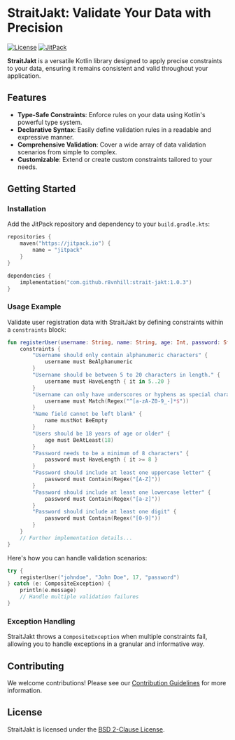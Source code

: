 # StraitJakt: Validate Your Data with Precision

[![License](https://img.shields.io/badge/License-BSD_2--Clause-orange.svg)](https://opensource.org/licenses/BSD-2-Clause)
[![JitPack](https://jitpack.io/v/r8vnhill/strait-jakt.svg)](https://jitpack.io/#r8vnhill/strait-jakt)

**StraitJakt** is a versatile Kotlin library designed to apply precise constraints to your data, ensuring it remains consistent and valid throughout your application.

## Features

- **Type-Safe Constraints**: Enforce rules on your data using Kotlin's powerful type system.
- **Declarative Syntax**: Easily define validation rules in a readable and expressive manner.
- **Comprehensive Validation**: Cover a wide array of data validation scenarios from simple to complex.
- **Customizable**: Extend or create custom constraints tailored to your needs.

## Getting Started

### Installation

Add the JitPack repository and dependency to your `build.gradle.kts`:

```kotlin
repositories {
    maven("https://jitpack.io") {
        name = "jitpack"
    }
}

dependencies {
    implementation("com.github.r8vnhill:strait-jakt:1.0.3")
}
```

### Usage Example

Validate user registration data with StraitJakt by defining constraints within a `constraints` block:

```kotlin
fun registerUser(username: String, name: String, age: Int, password: String) {
    constraints {
        "Username should only contain alphanumeric characters" {
            username must BeAlphanumeric
        }
        "Username should be between 5 to 20 characters in length." {
            username must HaveLength { it in 5..20 }
        }
        "Username can only have underscores or hyphens as special characters" {
            username must Match(Regex("^[a-zA-Z0-9_-]*$"))
        }
        "Name field cannot be left blank" {
            name mustNot BeEmpty
        }
        "Users should be 18 years of age or older" {
            age must BeAtLeast(18)
        }
        "Password needs to be a minimum of 8 characters" {
            password must HaveLength { it >= 8 }
        }
        "Password should include at least one uppercase letter" {
            password must Contain(Regex("[A-Z]"))
        }
        "Password should include at least one lowercase letter" {
            password must Contain(Regex("[a-z]"))
        }
        "Password should include at least one digit" {
            password must Contain(Regex("[0-9]"))
        }
    }
    // Further implementation details...
}
```

Here's how you can handle validation scenarios:

```kotlin
try {
    registerUser("johndoe", "John Doe", 17, "password")
} catch (e: CompositeException) {
    println(e.message)
    // Handle multiple validation failures
}
```

### Exception Handling

StraitJakt throws a `CompositeException` when multiple constraints fail, allowing you to handle exceptions in a granular and informative way.

## Contributing

We welcome contributions! Please see our [Contribution Guidelines](CONTRIBUTING.md) for more information.

## License

StraitJakt is licensed under the [BSD 2-Clause License](LICENSE).
